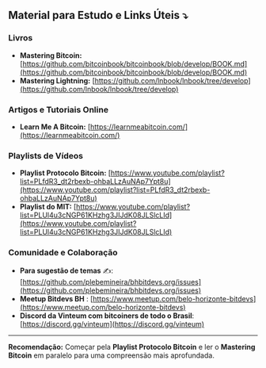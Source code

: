 ## Material para Estudo e Links Úteis ⤵️

### Livros
* **Mastering Bitcoin:** [https://github.com/bitcoinbook/bitcoinbook/blob/develop/BOOK.md](https://github.com/bitcoinbook/bitcoinbook/blob/develop/BOOK.md)
* **Mastering Lightning:** [https://github.com/lnbook/lnbook/tree/develop](https://github.com/lnbook/lnbook/tree/develop)

### Artigos e Tutoriais Online
* **Learn Me A Bitcoin:** [https://learnmeabitcoin.com/](https://learnmeabitcoin.com/)

### Playlists de Vídeos
* **Playlist Protocolo Bitcoin:** [https://www.youtube.com/playlist?list=PLfdR3_dt2rbexb-ohbaLLzAuNAp7Ypt8u](https://www.youtube.com/playlist?list=PLfdR3_dt2rbexb-ohbaLLzAuNAp7Ypt8u)
* **Playlist do MIT:** [https://www.youtube.com/playlist?list=PLUl4u3cNGP61KHzhg3JIJdK08JLSlcLId](https://www.youtube.com/playlist?list=PLUl4u3cNGP61KHzhg3JIJdK08JLSlcLId)

### Comunidade e Colaboração
* **Para sugestão de temas** ✍️: [https://github.com/plebemineira/bhbitdevs.org/issues](https://github.com/plebemineira/bhbitdevs.org/issues)
* **Meetup Bitdevs BH** : [https://www.meetup.com/belo-horizonte-bitdevs](https://www.meetup.com/belo-horizonte-bitdevs)
* **Discord da Vinteum com bitcoiners de todo o Brasil**: [https://discord.gg/vinteum](https://discord.gg/vinteum)

---

**Recomendação:** Começar pela **Playlist Protocolo Bitcoin** e ler o **Mastering Bitcoin** em paralelo para uma compreensão mais aprofundada.

